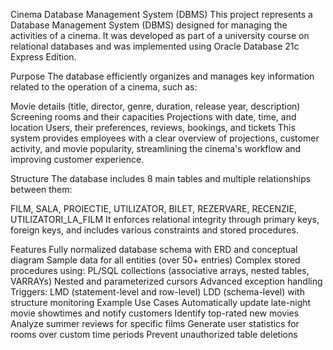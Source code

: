   Cinema Database Management System (DBMS)
This project represents a Database Management System (DBMS) designed for managing the activities of a cinema. It was developed as part of a university course on relational databases and was implemented using Oracle Database 21c Express Edition.

  Purpose
The database efficiently organizes and manages key information related to the operation of a cinema, such as:

Movie details (title, director, genre, duration, release year, description)
Screening rooms and their capacities
Projections with date, time, and location
Users, their preferences, reviews, bookings, and tickets
This system provides employees with a clear overview of projections, customer activity, and movie popularity, streamlining the cinema's workflow and improving customer experience.

 Structure
The database includes 8 main tables and multiple relationships between them:

FILM, SALA, PROIECTIE, UTILIZATOR, BILET, REZERVARE, RECENZIE, UTILIZATORI_LA_FILM
It enforces relational integrity through primary keys, foreign keys, and includes various constraints and stored procedures.

  Features
Fully normalized database schema with ERD and conceptual diagram
Sample data for all entities (over 50+ entries)
Complex stored procedures using:
PL/SQL collections (associative arrays, nested tables, VARRAYs)
Nested and parameterized cursors
Advanced exception handling
Triggers:
LMD (statement-level and row-level)
LDD (schema-level) with structure monitoring
  Example Use Cases
Automatically update late-night movie showtimes and notify customers
Identify top-rated new movies
Analyze summer reviews for specific films
Generate user statistics for rooms over custom time periods
Prevent unauthorized table deletions
